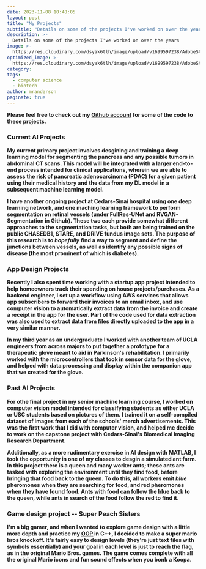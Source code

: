 ```yaml
---
date: 2023-11-08 10:48:05
layout: post
title: "My Projects"
subtitle: "Details on some of the projects I've worked on over the years"
description: >-
  Details on some of the projects I've worked on over the years
image: >-
  https://res.cloudinary.com/dsyak6tlh/image/upload/v1699597238/AdobeStock_237619432-scaled_v1v3z2-Neural_Network_xel5vv.jpg
optimized_image: >- 
  https://res.cloudinary.com/dsyak6tlh/image/upload/v1699597238/AdobeStock_237619432-scaled_v1v3z2-Neural_Network_xel5vv.jpg
category: 
tags:
  - computer science
  - biotech
author: mranderson
paginate: true
---
```

<strong> Please feel free to check out my <a href="https://github.com/peter3marsh">Github account</a> for some of the code to these projects.

### Current AI Projects

My current primary project involves desgining and training a deep learning model for segmenting the pancreas and any possible tumors in abdominal CT scans. This model will be integrated with a larger end-to-end process intended for clinical applications, wherein we are able to assess the risk of pancreatic adenocarcinoma (PDAC) for a given patient using their medical history and the data from my DL model in a subsequent machine learning model.

I have another ongoing project at Cedars-Sinai hospital using one deep learning network, and one maching learning framework to perform segmentation on retinal vessels (under FullRes-UNet and RVGAN-Segmentation in Github). These two each provide somewhat different approaches to the segmentation tasks, but both are being trained on the public CHASEDB1, STARE, and DRIVE fundus image sets. The purpose of this research is to <em>hopefully</em> find a way to segment and define the junctions between vessels, as well as identify any possible signs of disease (the most prominent of which is diabetes).

### App Design Projects

Recently I also spent time working with a startup app project intended to help homeowners track their spending on house projects/purchases. As a backend engineer, I set up a workflow using AWS services that allows app subscribers to forward their invoices to an email inbox, and use computer vision to automatically extract data from the invoice and create a receipt in the app for the user. Part of the code used for data extraction was also used to extract data from files directly uploaded to the app in a very similar manner.

In my third year as an undergraduate I worked with another team of UCLA engineers from across majors to put together a prototype for a therapeutic glove meant to aid in Parkinson's rehabilitation. I primarily worked with the microcontrollers that took in sensor data for the glove, and helped with data processing and display within the companion app that we created for the glove.

### Past AI Projects

For othe final project in my senior machine learning course, I worked on computer vision model intended for classifying students as either UCLA or USC students based on pictures of them. I trained it on a self-compiled dataset of images from each of the schools' merch advertisements. This was the first work that I did with computer vision, and helped me decide to work on the capstone project with Cedars-Sinai's Biomedical Imaging Research Department.

Additionally, as a more rudimentary exercise in AI design with MATLAB, I took the opportunity in one of my classes to desgin a simulated ant farm. In this project there is a queen and many worker ants; these ants are tasked with exploring the environment until they find food, before bringing that food back to the queen. To do this, all workers emit <em>blue</em> pheromones when they are searching for food, and red pheromones when they have found food. Ants with food can follow the blue back to the queen, while ants in search of the food follow the red to find it.

### Game design project -- Super Peach Sisters
I'm a big gamer, and when I wanted to explore game design with a little more depth and practice my <abbr title="Object Oriented Programming">OOP</abbr> in C++, I decided to make a super mario bros knockoff. It's fairly easy to design levels (they're just text files with symbols essentially) and your goal in each level is just to reach the flag, as in the original Mario Bros. games. The game comes complete with all the original Mario icons and fun sound effects when you bonk a Koopa.
